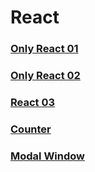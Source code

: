 ﻿# React

### [Only React 01](https://github.com/AndriiKot/React_only__01)
### [Only React 02](https://github.com/AndriiKot/React_only__02)
### [React 03](https://github.com/AndriiKot/React_03)
### [Counter](https://github.com/AndriiKot/React/tree/main/Counter)
### [Modal Window](https://github.com/AndriiKot/React/tree/main/Modal_Window)

